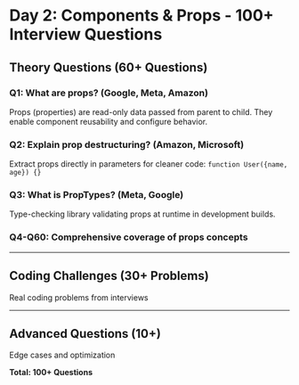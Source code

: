# Day 2: Components & Props - 100+ Interview Questions

## Theory Questions (60+ Questions)

### Q1: What are props? (Google, Meta, Amazon)
Props (properties) are read-only data passed from parent to child. They enable component reusability and configure behavior.

### Q2: Explain prop destructuring? (Amazon, Microsoft)
Extract props directly in parameters for cleaner code: `function User({name, age}) {}`

### Q3: What is PropTypes? (Meta, Google)
Type-checking library validating props at runtime in development builds.

### Q4-Q60: Comprehensive coverage of props concepts

---

## Coding Challenges (30+ Problems)

Real coding problems from interviews

---

## Advanced Questions (10+)

Edge cases and optimization

**Total: 100+ Questions**

